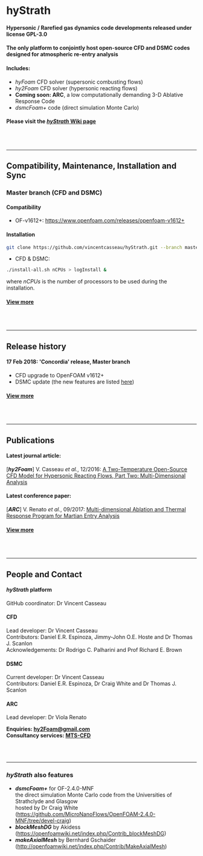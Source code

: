# hyStrath

#### Hypersonic / Rarefied gas dynamics code developments released under license GPL-3.0 
#### The only platform to conjointly host open-source CFD and DSMC codes designed for atmospheric re-entry analysis

#### Includes:
+ *hyFoam* CFD solver (supersonic combusting flows)  
+ *hy2Foam* CFD solver (hypersonic reacting flows)  
+ **Coming soon: ARC**, a low computationally demanding 3-D Ablative Response Code  
+ *dsmcFoam+* code (direct simulation Monte Carlo)  

#### Please visit the [_hyStrath_ Wiki page](https://github.com/vincentcasseau/hyStrath/wiki)  

<br><br>

---  
## Compatibility, Maintenance, Installation and Sync

### Master branch (CFD and DSMC)  

#### Compatibility  
+ OF-v1612+: https://www.openfoam.com/releases/openfoam-v1612+ 

#### Installation  
```sh
git clone https://github.com/vincentcasseau/hyStrath.git --branch master --single-branch && cd hyStrath/
```   
+ CFD & DSMC:
```sh 
./install-all.sh nCPUs > logInstall &
```

where _nCPUs_ is the number of processors to be used during the installation.  

#### [View more](https://github.com/vincentcasseau/hyStrath/wiki/Compatibility,-Maintenance,-Installation-and-Sync)  

<br><br>

---  
## Release history  
#### 17 Feb 2018: 'Concordia' release, Master branch  
+ CFD upgrade to OpenFOAM v1612+   
+ DSMC update (the new features are listed [here](https://github.com/vincentcasseau/hyStrath/wiki)) 

#### [View more](https://github.com/vincentcasseau/hyStrath/wiki/Release-history)  


<br><br>

---  

## Publications

#### Latest journal article:  
[*__hy2Foam__*] V. Casseau _et al._, 12/2016: [A Two-Temperature Open-Source CFD Model for Hypersonic Reacting Flows, Part Two: Multi-Dimensional Analysis](http://www.mdpi.com/2226-4310/3/4/45/html)  

#### Latest conference paper:  
[*__ARC__*] V. Renato _et al._, 09/2017: [Multi-dimensional Ablation and Thermal Response Program for Martian Entry
Analysis](https://strathprints.strath.ac.uk/62926)  

#### [View more](https://github.com/vincentcasseau/hyStrath/wiki/Publications)  


<br><br>

---  

## People and Contact

#### _hyStrath_ platform  
GitHub coordinator: Dr Vincent Casseau  

#### CFD  
Lead developer: Dr Vincent Casseau    
Contributors: Daniel E.R. Espinoza, Jimmy-John O.E. Hoste and Dr Thomas J. Scanlon              
Acknowledgements: Dr Rodrigo C. Palharini and Prof Richard E. Brown
     
#### DSMC        
Current developer: Dr Vincent Casseau    
Contributors: Daniel E.R. Espinoza, Dr Craig White and Dr Thomas J. Scanlon  

#### ARC  
Lead developer: Dr Viola Renato  

**Enquiries: hy2Foam@gmail.com**  
**Consultancy services: [MTS-CFD](https://www.mts-cfd.com/)**  


<br><br>

---  
### _hyStrath_ also features  
+ **_dsmcFoam+_** for OF-2.4.0-MNF   
the direct simulation Monte Carlo code from the Universities of Strathclyde and Glasgow  
hosted by Dr Craig White (https://github.com/MicroNanoFlows/OpenFOAM-2.4.0-MNF/tree/devel-craig)  
+ **_blockMeshDG_** by Akidess (https://openfoamwiki.net/index.php/Contrib_blockMeshDG)  
+ **_makeAxialMesh_** by Bernhard Gschaider (http://openfoamwiki.net/index.php/Contrib/MakeAxialMesh)
